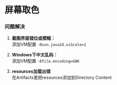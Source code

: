 # 屏幕取色  
### 问题解决  

1. __截图界面错位或模糊：__  
添加VM配置 `-Dsun.java2d.uiScale=1`

2. __Windows下中文乱码：__  
添加VM配置 `-Dfile.encoding=GBK`

3. __resources加载出错__  
在Artifacts里把resources添加到Directory Content
